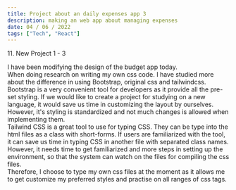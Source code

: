 ```yaml
---
title: Project about an daily expenses app 3
description: making an web app about managing expenses
date: 04 / 06 / 2022
tags: ["Tech", "React"]
---
```


<p>11. New Project 1 - 3</p>


<p> I have been modifying the design of the budget app today.<br/>
When doing research on writing my own css code. I have studied more about the difference in using Bootstrap, original css and tailwindcss.<br/>
Bootstrap is a very convenient tool for developers as it provide all the pre-set styling. If we would like to create a project for studying on a new language, it would save us time in customizing the layout by ourselves. However, it's styling is standardized and not much changes is allowed when implementing them.<br/>
Tailwind CSS is a great tool to use for typing CSS. They can be type into the html files as a class with short-forms. If users are familiarized with the tool, it can save us time in typing CSS in another file with separated class names. However, it needs time to get familiarized and more steps in setting up the environment, so that the system can watch on the files for compiling the css files.<br/>
Therefore, I choose to type my own css files at the moment as it allows me to get customize my preferred styles and practise on all ranges of css tags.<br/>
</p>
